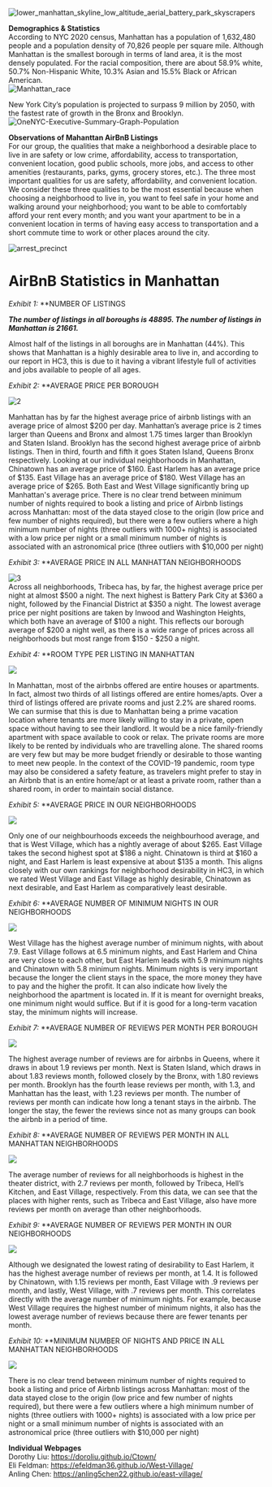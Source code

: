 ![lower_manhattan_skyline_low_altitude_aerial_battery_park_skyscrapers](https://user-images.githubusercontent.com/73083156/99820650-0b63c300-2b1f-11eb-861b-2ef8a780fefc.jpg)

**Demographics & Statistics**  
According to NYC 2020 census, Manhattan has a population of 1,632,480 people and a population density of 70,826 people per square mile. Although Manhattan is the smallest borough in terms of land area, it is the most densely populated. For the racial composition, there are about 58.9% white, 50.7% Non-Hispanic White, 10.3% Asian and 15.5% Black or African American.  
![Manhattan_race](https://user-images.githubusercontent.com/73083156/99832757-060e7480-2b2f-11eb-9066-b926574322ec.png)  

New York City’s population is projected to surpass 9 million by 2050, with the fastest rate of growth in the Bronx and Brooklyn.
![OneNYC-Executive-Summary-Graph-Population](https://user-images.githubusercontent.com/73083156/99832772-0dce1900-2b2f-11eb-8146-702f9513d248.jpg)  


**Observations of Mahanttan AirBnB Listings**  
For our group, the qualities that make a neighborhood a desirable place to live in are safety or low crime, affordability, access to transportation, convenient location, good public schools, more jobs, and access to other amenities (restaurants, parks, gyms, grocery stores, etc.). The three most important qualities for us are safety, affordability, and convenient location. We consider these three qualities to be the most essential because when choosing a neighborhood to live in, you want to feel safe in your home and walking around your neighborhood; you want to be able to comfortably afford your rent every month; and you want your apartment to be in a convenient location in terms of having easy access to transportation and a short commute time to work or other places around the city.   

![arrest_precinct](https://user-images.githubusercontent.com/73083156/99832742-00b12a00-2b2f-11eb-9910-540adc8c70b2.png)


# AirBnB Statistics in Manhattan  

_Exhibit 1:_ **NUMBER OF LISTINGS

***The number of listings in all boroughs is 48895. The number of listings in Manhattan is 21661.***

Almost half of the listings in all boroughs are in Manhattan (44%). This shows that Manhattan is a highly desirable area to live in, and according to our report in HC3, this is due to it having a vibrant lifestyle full of activities and jobs available to people of all ages.  

_Exhibit 2:_ **AVERAGE PRICE PER BOROUGH

![2](https://user-images.githubusercontent.com/73083156/99120020-2a66d000-25c8-11eb-88b9-1aa5f25a59c6.png)  

Manhattan has by far the highest average price of airbnb listings with an average price of almost $200 per day. Manhattan’s average price is 2 times larger than Queens and Bronx and almost 1.75 times larger than Brooklyn and Staten Island. Brooklyn has the second highest average price of airbnb listings. Then in third, fourth and fifth it goes Staten Island, Queens Bronx respectively. Looking at our individual neighborhoods in Manhattan, Chinatown has an average price of $160. East Harlem has an average price of $135. East Village has an average price of $180. West Village has an average price of $265. Both East and West Village significantly bring up Manhattan's average price. There is no clear trend between minimum number of nights required to book a listing and price of Airbnb listings across Manhattan: most of the data stayed close to the origin (low price and few number of nights required), but there were a few outliers where a high minimum number of nights (three outliers with 1000+ nights) is associated with a low price per night or a small minimum number of nights is associated with an astronomical price (three outliers with $10,000 per night)

_Exhibit 3:_ **AVERAGE PRICE IN ALL MANHATTAN NEIGHBORHOODS

![3](https://user-images.githubusercontent.com/73083156/99120021-2a66d000-25c8-11eb-97ec-e0d1494e0e62.png)  
Across all neighborhoods, Tribeca has, by far, the highest average price per night at almost $500 a night. The next highest is Battery Park City at $360 a night, followed by the Financial District at $350 a night. The lowest average price per night positions are taken by Inwood and Washington Heights, which both have an average of $100 a night. This reflects our borough average of $200 a night well, as there is a wide range of prices across all neighborhoods but most range from $150 - $250 a night.  

_Exhibit 4:_ **ROOM TYPE PER LISTING IN MANHATTAN

<img src="pie of room listings.png" class="inline"/>

In Manhattan, most of the airbnbs offered are entire houses or apartments. In fact, almost two thirds of all listings offered are entire homes/apts. Over a third of listings offered are private rooms and just 2.2% are shared rooms. We can surmise that this is due to Manhattan being a prime vacation location where tenants are more likely willing to stay in a private, open space without having to see their landlord. It would be a nice family-friendly apartment with space available to cook or relax. The private rooms are more likely to be rented by individuals who are travelling alone. The shared rooms are very few but may be more budget friendly or desirable to those wanting to meet new people. In the context of the COVID-19 pandemic, room type may also be considered a safety feature, as travelers might prefer to stay in an Airbnb that is an entire home/apt or at least a private room, rather than a shared room, in order to maintain social distance. 

_Exhibit 5:_ **AVERAGE PRICE IN OUR NEIGHBORHOODS

<img src="average price in each neighborhood.png" class="inline"/>

Only one of our neighbourhoods exceeds the neighbourhood average, and that is West Village, which has a nightly average of about $265. East Village takes the second highest spot at $186 a night. Chinatown is third at $160 a night, and East Harlem is least expensive at about $135 a month. This aligns closely with our own rankings for neighborhood desirability in HC3, in which we rated West Village and East Village as highly desirable, Chinatown as next desirable, and East Harlem as comparatively least desirable. 

_Exhibit 6:_ **AVERAGE NUMBER OF MINIMUM NIGHTS IN OUR NEIGHBORHOODS

<img src="average mini nights in our nbhds.png" class="inline"/>

West Village has the highest average number of minimum nights, with about 7.9. East Village follows at 6.5 minimum nights, and East Harlem and China are very close to each other, but East Harlem leads with 5.9 minimum nights and Chinatown with 5.8 minimum nights. Minimum nights is very important because the longer the client stays in the space, the more money they have to pay and the higher the profit. It can also indicate how lively the neighborhood the apartment is located in. If it is meant for overnight breaks, one minimum night would suffice. But if it is good for a long-term vacation stay, the minimum nights will increase. 

_Exhibit 7:_ **AVERAGE NUMBER OF REVIEWS PER MONTH PER BOROUGH

<img src="average minimum nights in boroughs.png" class="inline"/>

The highest average number of reviews are for airbnbs in Queens, where it draws in about 1.9 reviews per month. Next is Staten Island, which draws in about 1.83 reviews month, followed closely by the Bronx, with 1.80 reviews per month. Brooklyn has the fourth lease reviews per month, with 1.3, and Manhattan has the least, with 1.23 reviews per month. The number of reviews per month can indicate how long a tenant stays in the airbnb. The longer the stay, the fewer the reviews since not as many groups can book the airbnb in a period of time. 

_Exhibit 8:_ **AVERAGE NUMBER OF REVIEWS PER MONTH IN ALL MANHATTAN NEIGHBORHOODS

<img src="mini nights in all man nbhds.png" class="inline"/>

The average number of reviews for all neighborhoods is highest in the theater district, with 2.7 reviews per month, followed by Tribeca, Hell’s Kitchen, and East Village, respectively. From this data, we can see that the places with higher rents, such as Tribeca and East Village, also have more reviews per month on average than other neighborhoods. 

_Exhibit 9:_ **AVERAGE NUMBER OF REVIEWS PER MONTH IN OUR NEIGHBORHOODS

<img src="average number of reviews per month in our nbhds.png" class="inline"/>

Although we designated the lowest rating of desirability to East Harlem, it has the highest average number of reviews per month, at 1.4. It is followed by Chinatown, with 1.15 reviews per month, East Village with .9 reviews per month, and lastly, West Village, with .7 reviews per month. This correlates directly with the average number of minimum nights. For example, because West Village requires the highest number of minimum nights, it also has the lowest average number of reviews because there are fewer tenants per month. 

_Exhibit 10:_ **MINIMUM NUMBER OF NIGHTS AND PRICE IN ALL MANHATTAN NEIGHBORHOODS

<img src="scatterplot.png" class="inline"/>

There is no clear trend between minimum number of nights required to book a listing and price of Airbnb listings across Manhattan: most of the data stayed close to the origin (low price and few number of nights required), but there were a few outliers where a high minimum number of nights (three outliers with 1000+ nights) is associated with a low price per night or a small minimum number of nights is associated with an astronomical price (three outliers with $10,000 per night)

**Individual Webpages**  
Dorothy Liu: https://doroliu.github.io/Ctown/  
Eli Feldman: https://efeldman36.github.io/West-Village/  
Anling Chen: https://anling5chen22.github.io/east-village/
